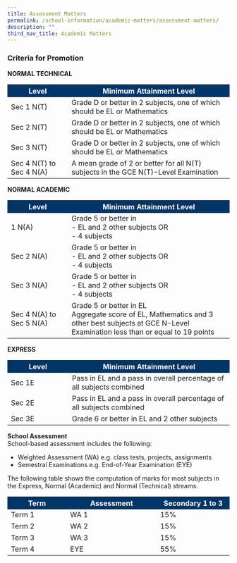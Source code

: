```yaml
---
title: Assessment Matters
permalink: /school-information/academic-matters/assessment-matters/
description: ""
third_nav_title: Academic Matters
---
```

### Criteria for Promotion

**NORMAL TECHNICAL**



<style>
table, th, td {
 border-collapse: collapse;
}
</style>

	
<table>
  <tbody><tr style="background-color:#033668">
    <th style="font-weight:bold; color:#ffffff;width: 200px;">Level</th>
		<th style="font-weight:bold; color:#ffffff;  width: 600px;">Minimum Attainment Level</th>
  </tr>
  <tr>
    <td class="tg-lm9i">Sec 1 N(T)</td>
    <td class="tg-lm9i">Grade D or better in 2 subjects, one of which should be EL or Mathematics</td>
  </tr>
  <tr>
    <td class="tg-lm9i">Sec 2 N(T)</td>
    <td class="tg-lm9i">Grade D or better in 2 subjects, one of which should be EL or Mathematics</td>
  </tr>
  <tr>
    <td class="tg-lm9i">Sec 3 N(T)</td>
    <td class="tg-lm9i">Grade D or better in 2 subjects, one of which should be EL or Mathematics</td>
  </tr>
  <tr>
    <td class="tg-lm9i">Sec 4 N(T) to Sec 4 N(A)</td>
    <td class="tg-lm9i">A mean grade of 2 or better for all N(T) subjects in the GCE N(T)-Level Examination</td>
  </tr>
</tbody></table>



**NORMAL ACADEMIC**


<style>
table, th, td {
 border-collapse: collapse;
}
</style>

	
<table>
  <tbody><tr style="background-color:#033668">
    <th style="font-weight:bold; color:#ffffff;width: 200px;">Level</th>
		<th style="font-weight:bold; color:#ffffff;  width: 600px;">Minimum Attainment Level</th>
  </tr>
  <tr>
    <td> 1 N(A)</td>
    <td>Grade 5 or better in<br>- EL and 2 other subjects OR<br>- 4 subjects</td>
  </tr>
  <tr>
    <td>Sec 2 N(A)</td>
    <td>Grade 5 or better in<br>- EL and 2 other subjects OR<br>- 4 subjects</td>
  </tr>
  <tr>
    <td>Sec 3 N(A)</td>
    <td>Grade 5 or better in<br>- EL and 2 other subjects OR<br>- 4 subjects</td>
  </tr>
  <tr>
    <td>Sec 4 N(A) to Sec 5 N(A)</td>
    <td>Grade 5 or better in EL<br>Aggregate score of EL, Mathematics and 3 other best subjects at GCE N-Level Examination less than or equal to 19 points</td>
  </tr>
</tbody></table>



**EXPRESS**


<style>
table, th, td {
 border-collapse: collapse;
}
</style>

	
<table>
  <tbody><tr style="background-color:#033668">
    <th style="font-weight:bold; color:#ffffff;width: 200px;">Level</th>
		<th style="font-weight:bold; color:#ffffff;  width: 600px;">Minimum Attainment Level</th>
  </tr>
  <tr>
    <td>Sec 1E</td>
    <td>Pass in EL and a pass in overall percentage of all subjects combined</td>
  </tr>
  <tr>
    <td>Sec 2E</td>
   <td>Pass in EL and a pass in overall percentage of all subjects combined</td>
  </tr>
  <tr>
    <td>Sec 3E</td>
    <td>Grade 6 or better in EL and 2 other subjects</td>
  </tr>
</tbody></table>



**School Assessment** <br>
School-based assessment includes the following:

*   Weighted Assessment (WA) e.g. class tests, projects, assignments
*   Semestral Examinations e.g. End-of-Year Examination (EYE)

The following table shows the computation of marks for most subjects in the Express, Normal (Academic) and Normal (Technical) streams.



<style>
table, th, td {
 border-collapse: collapse;
}
</style>

	
<table>
  <tbody><tr style="background-color:#033668">
    <th style="font-weight:bold; color:#ffffff;width: 300px;">Term</th>
		<th style="font-weight:bold; color:#ffffff;  width: 400px;">Assessment</th>
		<th style="font-weight:bold;color:#ffffff;width: 300px;">Secondary 1 to 3</th>
  </tr>
  <tr>
    <td>Term 1</td>
    <td>WA 1</td>
    <td>15%</td>
  </tr>
  <tr>
   <td>Term 2</td>
    <td>WA 2</td>
   <td>15%</td>
  </tr>
  <tr>
    <td>Term 3</td>
    <td>WA 3</td>
    <td>15%</td>
  </tr>
  <tr>
   <td>Term 4</td>
    <td>EYE</td>
    <td>55%</td>
  </tr>
</tbody></table>